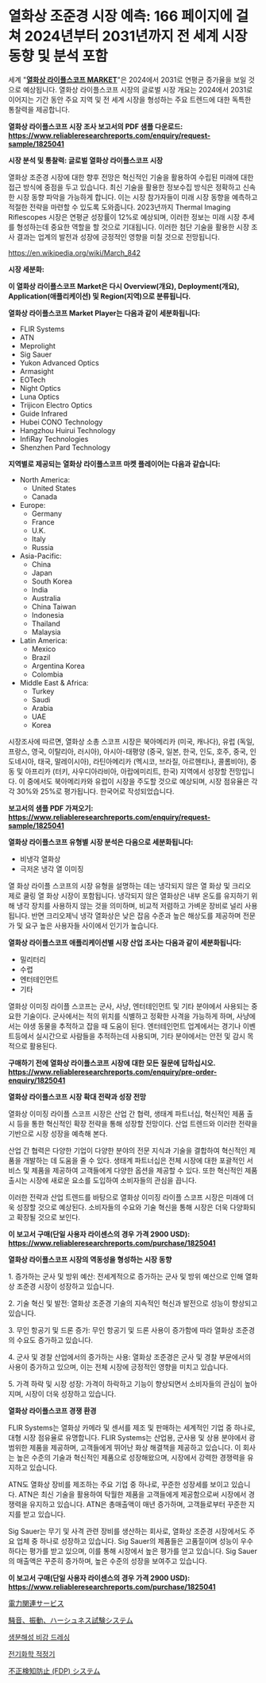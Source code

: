 <p><h1>열화상 조준경 시장 예측: 166 페이지에 걸쳐 2024년부터 2031년까지 전 세계 시장 동향 및 분석 포함</h1></p><p>세계 "<strong><a href="https://www.reliableresearchreports.com/thermal-imaging-riflescopes-r1825041">열화상 라이플스코프 MARKET</a></strong>"은 2024에서 2031로 연평균 증가율을 보일 것으로 예상됩니다. 열화상 라이플스코프 시장의 글로벌 시장 개요는 2024에서 2031로 이어지는 기간 동안 주요 지역 및 전 세계 시장을 형성하는 주요 트렌드에 대한 독특한 통찰력을 제공합니다.</p>
<p><strong>열화상 라이플스코프 시장 조사 보고서의 PDF 샘플 다운로드: <a href="https://www.reliableresearchreports.com/enquiry/request-sample/1825041">https://www.reliableresearchreports.com/enquiry/request-sample/1825041</a></strong></p>
<p><strong>시장 분석 및 통찰력: 글로벌 열화상 라이플스코프 시장</strong></p>
<p><p>열화상 조준경 시장에 대한 향후 전망은 혁신적인 기술을 활용하여 수립된 미래에 대한 접근 방식에 중점을 두고 있습니다. 최신 기술을 활용한 정보수집 방식은 정확하고 신속한 시장 동향 파악을 가능하게 합니다. 이는 시장 참가자들이 미래 시장 동향을 예측하고 적절한 전략을 마련할 수 있도록 도와줍니다. 2023년까지 Thermal Imaging Riflescopes 시장은 연평균 성장률이 12%로 예상되며, 이러한 정보는 미래 시장 추세를 형성하는데 중요한 역할을 할 것으로 기대됩니다. 이러한 첨단 기술을 활용한 시장 조사 결과는 업계의 발전과 성장에 긍정적인 영향을 미칠 것으로 전망됩니다.</p></p>
<p><a href="%7CAUTHORITHY_DOMAIN_URL%7C">https://en.wikipedia.org/wiki/March_842</a></p>
<p><strong>시장 세분화:</strong></p>
<p><strong>이 열화상 라이플스코프 Market은 다시 Overview(개요), Deployment(개요), Application(애플리케이션) 및 Region(지역)으로 분류됩니다.</strong></p>
<p><strong>열화상 라이플스코프 Market Player는 다음과 같이 세분화됩니다:</strong></p>
<p><ul><li>FLIR Systems</li><li>ATN</li><li>Meprolight</li><li>Sig Sauer</li><li>Yukon Advanced Optics</li><li>Armasight</li><li>EOTech</li><li>Night Optics</li><li>Luna Optics</li><li>Trijicon Electro Optics</li><li>Guide Infrared</li><li>Hubei CONO Technology</li><li>Hangzhou Huirui Technology</li><li>InfiRay Technologies</li><li>Shenzhen Pard Technology</li></ul></p>
<p><strong>지역별로 제공되는 열화상 라이플스코프 마켓 플레이어는 다음과 같습니다:</strong></p>
<p><ul>
    <li>
        North America:
        <ul>
            <li>United States</li>
            <li>Canada</li>
        </ul>
    </li>
    <li>
        Europe:
        <ul>
            <li>Germany</li>
            <li>France</li>
            <li>U.K.</li>
            <li>Italy</li>
            <li>Russia</li>
        </ul>
    </li>
    <li>
        Asia-Pacific:
        <ul>
            <li>China</li>
            <li>Japan</li>
            <li>South Korea</li>
            <li>India</li>
            <li>Australia</li>
            <li>China Taiwan</li>
            <li>Indonesia</li>
            <li>Thailand</li>
            <li>Malaysia</li>
        </ul>
    </li>
    <li>
        Latin America:
        <ul>
            <li>Mexico</li>
            <li>Brazil</li>
            <li>Argentina Korea</li>
            <li>Colombia</li>
        </ul>
    </li>
    <li>
        Middle East & Africa:
        <ul>
            <li>Turkey</li>
            <li>Saudi</li>
            <li>Arabia</li>
            <li>UAE</li>
            <li>Korea</li>
        </ul>
    </li>
    </ul></p>
<p><p>시장조사에 따르면, 열화상 소총 스코프 시장은 북아메리카 (미국, 캐나다), 유럽 (독일, 프랑스, 영국, 이탈리아, 러시아), 아시아-태평양 (중국, 일본, 한국, 인도, 호주, 중국, 인도네시아, 태국, 말레이시아), 라틴아메리카 (멕시코, 브라질, 아르헨티나, 콜롬비아), 중동 및 아프리카 (터키, 사우디아라비아, 아랍에미리트, 한국) 지역에서 성장할 전망입니다. 이 중에서도 북아메리카와 유럽이 시장을 주도할 것으로 예상되며, 시장 점유율은 각각 30%와 25%로 평가됩니다. 한국어로 작성되었습니다.</p></p>
<p><strong>보고서의 샘플 PDF 가져오기: <a href="https://www.reliableresearchreports.com/enquiry/request-sample/1825041">https://www.reliableresearchreports.com/enquiry/request-sample/1825041</a></strong></p>
<p><strong>열화상 라이플스코프 유형별 시장 분석은 다음으로 세분화됩니다:</strong></p>
<p><ul><li>비냉각 열화상</li><li>극저온 냉각 열 이미징</li></ul></p>
<p><p>열 화상 라이플 스코프의 시장 유형을 설명하는 데는 냉각되지 않은 열 화상 및 크리오 제로 쿨링 열 화상 시장이 포함됩니다. 냉각되지 않은 열화상은 내부 온도를 유지하기 위해 냉각 장치를 사용하지 않는 것을 의미하며, 비교적 저렴하고 가벼운 장비로 널리 사용됩니다. 반면 크리오제닉 냉각 열화상은 낮은 잡음 수준과 높은 해상도를 제공하며 전문가 및 요구 높은 사용자들 사이에서 인기가 높습니다.</p></p>
<p><strong>열화상 라이플스코프 애플리케이션별 시장 산업 조사는 다음과 같이 세분화됩니다:</strong></p>
<p><ul><li>밀리터리</li><li>수렵</li><li>엔터테인먼트</li><li>기타</li></ul></p>
<p><p>열화상 이미징 라이플 스코프는 군사, 사냥, 엔터테인먼트 및 기타 분야에서 사용되는 중요한 기술이다. 군사에서는 적의 위치를 식별하고 정확한 사격을 가능하게 하며, 사냥에서는 야생 동물을 추적하고 잡을 때 도움이 된다. 엔터테인먼트 업계에서는 경기나 이벤트등에서 실시간으로 사람들을 추적하는데 사용되며, 기타 분야에서는 안전 및 감시 목적으로 활용된다.</p></p>
<p><strong>구매하기 전에 열화상 라이플스코프 시장에 대한 모든 질문에 답하십시오. <a href="https://www.reliableresearchreports.com/enquiry/pre-order-enquiry/1825041">https://www.reliableresearchreports.com/enquiry/pre-order-enquiry/1825041</a></strong></p>
<p><strong>열화상 라이플스코프 시장 확대 전략과 성장 전망</strong></p>
<p><p>열화상 이미징 라이플 스코프 시장은 산업 간 협력, 생태계 파트너십, 혁신적인 제품 출시 등을 통한 혁신적인 확장 전략을 통해 성장할 전망이다. 산업 트렌드와 이러한 전략을 기반으로 시장 성장을 예측해 본다. </p><p>산업 간 협력은 다양한 기업이 다양한 분야의 전문 지식과 기술을 결합하여 혁신적인 제품을 개발하는 데 도움을 줄 수 있다. 생태계 파트너십은 전체 시장에 대한 포괄적인 서비스 및 제품을 제공하여 고객들에게 다양한 옵션을 제공할 수 있다. 또한 혁신적인 제품 출시는 시장에 새로운 요소를 도입하여 소비자들의 관심을 끕니다.</p><p>이러한 전략과 산업 트렌드를 바탕으로 열화상 이미징 라이플 스코프 시장은 미래에 더욱 성장할 것으로 예상된다. 소비자들의 수요와 기술 혁신을 통해 시장은 더욱 다양화되고 확장될 것으로 보인다.</p></p>
<p><strong>이 보고서 구매(단일 사용자 라이센스의 경우 가격 2900 USD): <a href="https://www.reliableresearchreports.com/purchase/1825041">https://www.reliableresearchreports.com/purchase/1825041</a></strong></p>
<p><strong>열화상 라이플스코프 시장의 역동성을 형성하는 시장 동향</strong></p>
<p><p>1. 증가하는 군사 및 방위 예산: 전세계적으로 증가하는 군사 및 방위 예산으로 인해 열화상 조준경 시장이 성장하고 있습니다.</p><p>2. 기술 혁신 및 발전: 열화상 조준경 기술의 지속적인 혁신과 발전으로 성능이 향상되고 있습니다.</p><p>3. 무인 항공기 및 드론 증가: 무인 항공기 및 드론 사용이 증가함에 따라 열화상 조준경의 수요도 증가하고 있습니다.</p><p>4. 군사 및 경찰 산업에서의 증가하는 사용: 열화상 조준경은 군사 및 경찰 부문에서의 사용이 증가하고 있으며, 이는 전체 시장에 긍정적인 영향을 미치고 있습니다.</p><p>5. 가격 하락 및 시장 성장: 가격이 하락하고 기능이 향상되면서 소비자들의 관심이 높아지며, 시장이 더욱 성장하고 있습니다.</p></p>
<p><strong>열화상 라이플스코프 경쟁 환경</strong></p>
<p><p>FLIR Systems는 열화상 카메라 및 센서를 제조 및 판매하는 세계적인 기업 중 하나로, 대형 시장 점유율로 유명합니다. FLIR Systems는 산업용, 군사용 및 상용 분야에서 광범위한 제품을 제공하며, 고객들에게 뛰어난 화상 해결책을 제공하고 있습니다. 이 회사는 높은 수준의 기술과 혁신적인 제품으로 성장해왔으며, 시장에서 강력한 경쟁력을 유지하고 있습니다.</p><p>ATN도 열화상 장비를 제조하는 주요 기업 중 하나로, 꾸준한 성장세를 보이고 있습니다. ATN은 최신 기술을 활용하여 탁월한 제품을 고객들에게 제공함으로써 시장에서 경쟁력을 유지하고 있습니다. ATN은 총매출액이 매년 증가하며, 고객들로부터 꾸준한 지지를 받고 있습니다.</p><p>Sig Sauer는 무기 및 사격 관련 장비를 생산하는 회사로, 열화상 조준경 시장에서도 주요 업체 중 하나로 성장하고 있습니다. Sig Sauer의 제품들은 고품질이며 성능이 우수하다는 평가를 받고 있으며, 이를 통해 시장에서 높은 평가를 얻고 있습니다. Sig Sauer의 매출액은 꾸준히 증가하며, 높은 수준의 성장을 보여주고 있습니다.</p></p>
<p><strong>이 보고서 구매(단일 사용자 라이센스의 경우 가격 2900 USD): <a href="https://www.reliableresearchreports.com/purchase/1825041">https://www.reliableresearchreports.com/purchase/1825041</a></strong></p>
<p><p><a href="https://github.com/schmahlson/Market-Research-Report-List-3/blob/main/132846081874.md">電力関連サービス</a></p><p><a href="https://github.com/zjkmgcs938405/Market-Research-Report-List-4/blob/main/966887281872.md">騒音、振動、ハーシュネス試験システム</a></p><p><a href="https://github.com/KellyLyncyh543964/Market-Research-Report-List-3/blob/main/4743920101525.md">생분해성 비강 드레싱</a></p><p><a href="https://github.com/rcabello548/Market-Research-Report-List-3/blob/main/3262145101526.md">전기화학 적정기</a></p><p><a href="https://github.com/roulaayoub-saad/Market-Research-Report-List-3/blob/main/478133081873.md">不正検知防止 (FDP) システム</a></p></p>